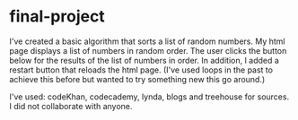 final-project
=============
I've created a basic algorithm that sorts a list of random numbers. 
My html page displays a list of numbers in random order. The user clicks the button below for the results of the list of
numbers in order. In addition, I added a restart button that reloads the html page. (I've used loops in the past to achieve this before but wanted to try something new this go around.)


I've used: codeKhan, codecademy, lynda, blogs and treehouse for sources.
I did not collaborate with anyone. 
